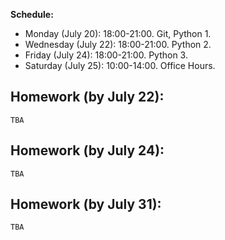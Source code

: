 <b>Schedule:</b>
<ul>
  <li> Monday (July 20): 18:00-21:00. Git, Python 1.</li>
  <li> Wednesday (July 22): 18:00-21:00. Python 2.</li>
  <li> Friday (July 24): 18:00-21:00. Python 3.</li>
  <li> Saturday (July 25): 10:00-14:00. Office Hours. </li>
</ul>


## Homework (by July 22):
```
TBA
```

## Homework (by July 24):
```
TBA
```

## Homework (by July 31):
```
TBA
```
